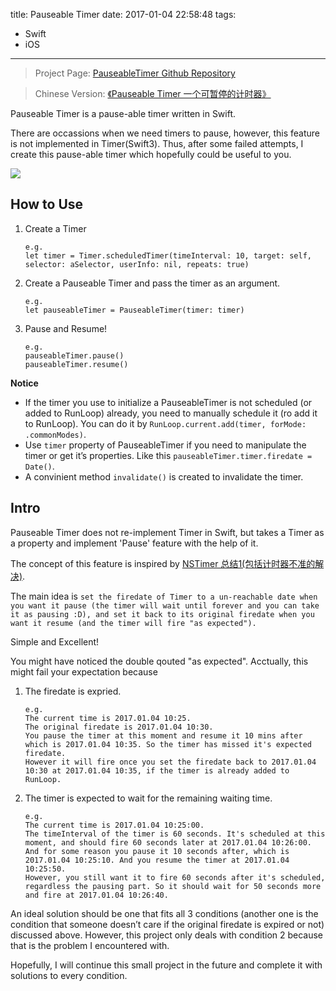 title: Pauseable Timer
date: 2017-01-04 22:58:48
tags:
- Swift
- iOS
---

> Project Page: [PauseableTimer Github Repository](https://github.com/cheng-kang/PauseableTimer)

> Chinese Version: [《Pauseable Timer 一个可暂停的计时器》](http://chengkang.me/2017/01/05/PauseableTimer%20%E4%B8%80%E4%B8%AA%E5%8F%AF%E6%9A%82%E5%81%9C%E7%9A%84%E8%AE%A1%E6%97%B6%E5%99%A8/)

Pauseable Timer is a pause-able timer written in Swift.

There are occassions when we need timers to pause, however, this feature is not implemented in Timer(Swift3). Thus, after some failed attempts, I create this pause-able timer which hopefully could be useful to you.

![](https://raw.githubusercontent.com/cheng-kang/PauseableTimer/master/PauseableTimer-1.gif)

<!--more-->

## How to Use
1. Create a Timer

	```
	e.g.
	let timer = Timer.scheduledTimer(timeInterval: 10, target: self, selector: aSelector, userInfo: nil, repeats: true)
	```

2. Create a Pauseable Timer and pass the timer as an argument.

	```
	e.g.
	let pauseableTimer = PauseableTimer(timer: timer)
	```

3. Pause and Resume!
	
	```
	e.g.
	pauseableTimer.pause()
	pauseableTimer.resume()
	```

**Notice**

- If the timer you use to initialize a PauseableTimer is not scheduled (or added to RunLoop) already, you need to manually schedule it (ro add it to RunLoop). You can do it by `RunLoop.current.add(timer, forMode: .commonModes)`. 
- Use `timer` property of PauseableTimer if you need to manipulate the timer or get it’s properties. Like this `pauseableTimer.timer.firedate = Date()`.
- A convinient method `invalidate()` is created to invalidate the timer.

## Intro
Pauseable Timer does not re-implement Timer in Swift, but takes a Timer as a property and implement 'Pause' feature with the help of it.

The concept of this feature is inspired by [NSTimer 总结1(包括计时器不准的解决)](http://www.jianshu.com/p/e554a164d0da). 

The main idea is `set the firedate of Timer to a un-reachable date when you want it pause (the timer will wait until forever and you can take it as pausing :D), and set it back to its original firedate when you want it resume (and the timer will fire "as expected").`

Simple and Excellent!

You might have noticed the double qouted "as expected". Acctually, this might fail your expectation because

1.  The firedate is expried.

	```
	e.g.
	The current time is 2017.01.04 10:25.
	The original firedate is 2017.01.04 10:30.
	You pause the timer at this moment and resume it 10 mins after which is 2017.01.04 10:35. So the timer has missed it's expected firedate. 
	However it will fire once you set the firedate back to 2017.01.04 10:30 at 2017.01.04 10:35, if the timer is already added to RunLoop.
	```

2. The timer is expected to wait for the remaining waiting time.

	```
	e.g.
	The current time is 2017.01.04 10:25:00.
	The timeInterval of the timer is 60 seconds. It's scheduled at this moment, and should fire 60 seconds later at 2017.01.04 10:26:00.
	And for some reason you pause it 10 seconds after, which is 2017.01.04 10:25:10. And you resume the timer at 2017.01.04 10:25:50.
	However, you still want it to fire 60 seconds after it's scheduled, regardless the pausing part. So it should wait for 50 seconds more and fire at 2017.01.04 10:26:40.
	```

An ideal solution should be one that fits all 3 conditions (another one is the condition that someone doesn’t care if the original firedate is expired or not) discussed above. However, this project only deals with condition 2 because that is the problem I encountered with.

Hopefully, I will continue this small project in the future and complete it with solutions to every condition.